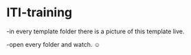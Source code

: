 # ITI-training

-in every template folder there is a picture of this template live.

-open every folder and watch. ☺